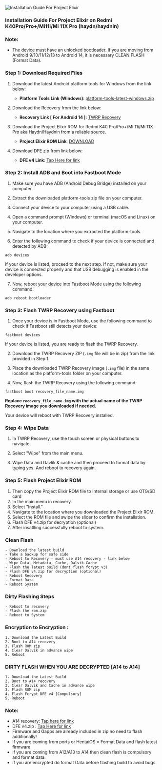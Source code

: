![Installation Guide For Project Elixir](https://i.imgur.com/42LxtAl.png)

### Installation Guide For Project Elixir on Redmi K40Pro/Pro+/Mi11i/Mi 11X Pro (haydn/haydnin)

###  **Note:** 
- The device must have an unlocked bootloader. If you are moving from Android 9/10/11/12/13 to Android 14, it is necessary CLEAN FLASH (Format Data).

### Step 1: Download Required Files
1. Download the latest Android platform tools for Windows from the link below:
   - **Platform Tools Link (Windows)**: [platform-tools-latest-windows.zip](https://dl.google.com/android/repository/platform-tools-latest-windows.zip)

2. Download the Recovery from the link below:
   - **Recovery Link [ For Android 14 ]:** [TWRP Recovery](https://www.pling.com/p/1824941/)

3. Download the Project Elixir ROM for Redmi K40 Pro/Pro+/Mi 11i/Mi 11X Pro aka Haydn/Haydnin from a reliable source.
   - **Project Elixir ROM Link**: [DOWNLOAD](https://projectelixiros.com/device/haydnin)

4. Download DFE zip from link below:
   - **DFE v4 Link**: [Tap Here for link](https://drive.google.com/file/d/1fxx11QOCxXJGvMDGC5lRnom-M0nf8Dhd/view?usp=sharing)

### Step 2: Install ADB and Boot into Fastboot Mode
1. Make sure you have ADB (Android Debug Bridge) installed on your computer. 

2. Extract the downloaded platform-tools zip file on your computer.

3. Connect your device to your computer using a USB cable.

4. Open a command prompt (Windows) or terminal (macOS and Linux) on your computer.

5. Navigate to the location where you extracted the platform-tools.

6. Enter the following command to check if your device is connected and detected by ADB:

```
adb devices
```

If your device is listed, proceed to the next step. If not, make sure your device is connected properly and that USB debugging is enabled in the developer options.

7. Now, reboot your device into Fastboot Mode using the following command:

```
adb reboot bootloader
```

### Step 3: Flash TWRP Recovery using Fastboot
1. Once your device is in Fastboot Mode, use the following command to check if Fastboot still detects your device:

```
fastboot devices
```

If your device is listed, you are ready to flash the TWRP Recovery.

2. Download the TWRP Recovery ZIP (`.img` file will be in zip) from the link provided in Step 1.

3. Place the downloaded TWRP Recovery image (`.img` file) in the same location as the platform-tools folder on your computer.

4. Now, flash the TWRP Recovery using the following command:

```
fastboot boot recovery_file_name.img
```

**Replace `recovery_file_name.img` with the actual name of the TWRP Recovery image you downloaded if needed.**

Your device will reboot with TWRP Recovery installed.

### Step 4: Wipe Data
1. In TWRP Recovery, use the touch screen or physical buttons to navigate.

2. Select "Wipe" from the main menu.

3. Wipe Data and Davlik & cache and then proceed to format data by typing yes. And reboot to recovery again.

### Step 5: Flash Project Elixir ROM
1. Then copy the Project Elixir ROM file to Internal storage or use OTG/SD card
2. In the main menu in recovery.
3. Select "Install."
4. Navigate to the location where you downloaded the Project Elixir ROM.
5. Select the ROM file and swipe the slider to confirm the installation.
6. Flash DFE v4.zip for decryption (optional)
7. After insatlling successfully reboot to system.

### Clean Flash
```
- Download the latest build
- Take a backup for safe side
- Reboot to Recovery - must use A14 recovery - link below
- Wipe Data, Metadata, Cache, Dalvik-Cache
- Flash the latest build (dont flash fcrypt v3)
- Flash DFE v4.zip for decryption (optional)
- Reboot Recovery
- Format Data
- Reboot System
```

### Dirty Flashing Steps

```
- Reboot to recovery
- Flash the rom.zip
- Reboot to System
```
### Encryption to Encryption :

```
1. Download the Latest Build
2. Boot to A14 recovery
3. Flash ROM zip
4. Clear Dalvik in advance wipe
5. Reboot
```

### DIRTY FLASH WHEN YOU ARE DECRYPTED [A14 to A14]

```
1. Download the Latest Build
2. Boot to A14 recovery
3. Clear Dalvik and Cache in advance wipe
3. Flash ROM zip
4. Flash Fcrypt DFE v4 [Compulsory]
5. Reboot
```

### Note:

- A14 recovery: [Tap here for link](https://www.pling.com/p/1824941/)
- DFE v4.zip : [Tap Here for link](https://drive.google.com/file/d/1fxx11QOCxXJGvMDGC5lRnom-M0nf8Dhd/view?usp=sharing)
- Firmware and Gapps are already included in zip no need to flash additionally!
- If you are coming from ports or HentaiOS = Format Data and flash latest firmware
- If you are coming from A12/A13 to A14 then clean flash is compulsory and format data.
- If you are encrypted do format Data before flashing build to avoid bugs.

